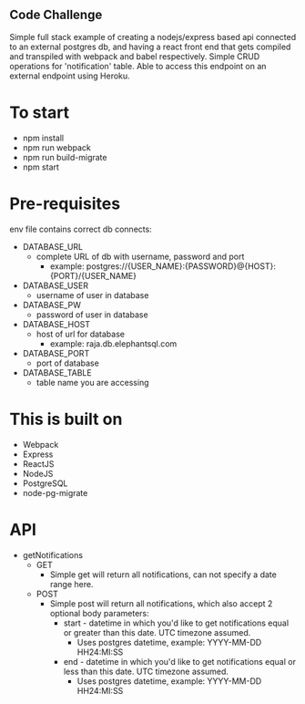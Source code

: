 ## Code Challenge

Simple full stack example of creating a nodejs/express based api connected to an external postgres db, and having a react front end that gets compiled and transpiled with webpack and babel respectively. Simple CRUD operations for 'notification' table. Able to access this endpoint on an external endpoint using Heroku.

# To start

- npm install
- npm run webpack
- npm run build-migrate
- npm start

# Pre-requisites

env file contains correct db connects:
* DATABASE_URL 
    * complete URL of db with username, password and port
        * example: postgres://{USER_NAME}:{PASSWORD}@{HOST}:{PORT}/{USER_NAME}
* DATABASE_USER
    * username of user in database
* DATABASE_PW
    * password of user in database
* DATABASE_HOST
    * host of url for database
        * example: raja.db.elephantsql.com
* DATABASE_PORT
    * port of database
* DATABASE_TABLE
    * table name you are accessing

# This is built on
- Webpack
- Express
- ReactJS
- NodeJS
- PostgreSQL
- node-pg-migrate

# API
- getNotifications
    * GET
        * Simple get will return all notifications, can not specify a date range here.
    * POST
        * Simple post will return all notifications, which also accept 2 optional body parameters:
            * start - datetime in which you'd like to get notifications equal or greater than this date. UTC timezone assumed.
                * Uses postgres datetime, example: YYYY-MM-DD HH24:MI:SS
            * end - datetime in which you'd like to get notifications equal or less than this date. UTC timezone assumed.
                * Uses postgres datetime, example: YYYY-MM-DD HH24:MI:SS